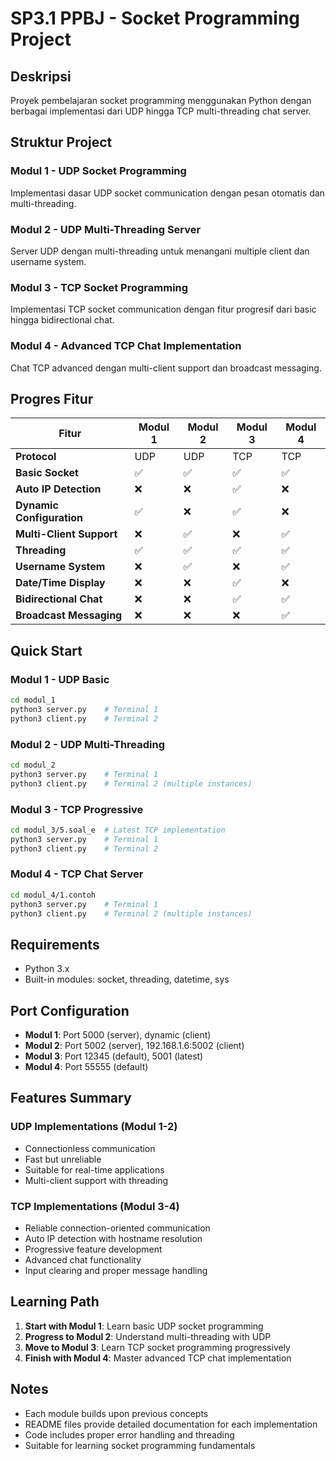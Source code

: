 # SP3.1 PPBJ - Socket Programming Project

## Deskripsi
Proyek pembelajaran socket programming menggunakan Python dengan berbagai implementasi dari UDP hingga TCP multi-threading chat server.

## Struktur Project

### Modul 1 - UDP Socket Programming
Implementasi dasar UDP socket communication dengan pesan otomatis dan multi-threading.

### Modul 2 - UDP Multi-Threading Server  
Server UDP dengan multi-threading untuk menangani multiple client dan username system.

### Modul 3 - TCP Socket Programming
Implementasi TCP socket communication dengan fitur progresif dari basic hingga bidirectional chat.

### Modul 4 - Advanced TCP Chat Implementation
Chat TCP advanced dengan multi-client support dan broadcast messaging.

## Progres Fitur

| Fitur | Modul 1 | Modul 2 | Modul 3 | Modul 4 |
|-------|---------|---------|---------|---------|
| **Protocol** | UDP | UDP | TCP | TCP |
| **Basic Socket** | ✅ | ✅ | ✅ | ✅ |
| **Auto IP Detection** | ❌ | ❌ | ✅ | ❌ |
| **Dynamic Configuration** | ✅ | ❌ | ✅ | ❌ |
| **Multi-Client Support** | ❌ | ✅ | ❌ | ✅ |
| **Threading** | ✅ | ✅ | ✅ | ✅ |
| **Username System** | ❌ | ✅ | ❌ | ✅ |
| **Date/Time Display** | ❌ | ❌ | ✅ | ❌ |
| **Bidirectional Chat** | ❌ | ❌ | ✅ | ✅ |
| **Broadcast Messaging** | ❌ | ❌ | ❌ | ✅ |

## Quick Start

### Modul 1 - UDP Basic
```bash
cd modul_1
python3 server.py    # Terminal 1
python3 client.py    # Terminal 2
```

### Modul 2 - UDP Multi-Threading
```bash
cd modul_2
python3 server.py    # Terminal 1
python3 client.py    # Terminal 2 (multiple instances)
```

### Modul 3 - TCP Progressive
```bash
cd modul_3/5.soal_e  # Latest TCP implementation
python3 server.py    # Terminal 1
python3 client.py    # Terminal 2
```

### Modul 4 - TCP Chat Server
```bash
cd modul_4/1.contoh
python3 server.py    # Terminal 1
python3 client.py    # Terminal 2 (multiple instances)
```

## Requirements
- Python 3.x
- Built-in modules: socket, threading, datetime, sys

## Port Configuration
- **Modul 1**: Port 5000 (server), dynamic (client)
- **Modul 2**: Port 5002 (server), 192.168.1.6:5002 (client)
- **Modul 3**: Port 12345 (default), 5001 (latest)
- **Modul 4**: Port 55555 (default)

## Features Summary

### UDP Implementations (Modul 1-2)
- Connectionless communication
- Fast but unreliable
- Suitable for real-time applications
- Multi-client support with threading

### TCP Implementations (Modul 3-4)
- Reliable connection-oriented communication
- Auto IP detection with hostname resolution
- Progressive feature development
- Advanced chat functionality
- Input clearing and proper message handling

## Learning Path
1. **Start with Modul 1**: Learn basic UDP socket programming
2. **Progress to Modul 2**: Understand multi-threading with UDP
3. **Move to Modul 3**: Learn TCP socket programming progressively
4. **Finish with Modul 4**: Master advanced TCP chat implementation

## Notes
- Each module builds upon previous concepts
- README files provide detailed documentation for each implementation
- Code includes proper error handling and threading
- Suitable for learning socket programming fundamentals
